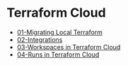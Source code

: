 # Terraform Cloud
- [01-Migrating Local Terraform](Terraform%20Fundamentals/02-Terraform%20Cloud/01-Migrating%20Local%20Terraform.md)
- [02-Integrations](Terraform%20Fundamentals/02-Terraform%20Cloud/02-Integrations.md)
- [03-Workspaces in Terraform Cloud](Terraform%20Fundamentals/02-Terraform%20Cloud/03-Workspaces%20in%20Terraform%20Cloud.md)
- [04-Runs in Terraform Cloud](Terraform%20Fundamentals/02-Terraform%20Cloud/04-Runs%20in%20Terraform%20Cloud.md)